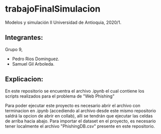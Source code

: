 # trabajoFinalSimulacion
 Modelos y simulación II
 Universidad de Antioquia, 
 2020/1.

## Integrantes:
Grupo 9,
- Pedro Rios Dominguez.
- Samuel Gil Arboleda.

## Explicacion:
En este repositorio se encuentra el archivo .ipynb el cual contiene los scripts realizados para el problema de "Web Phishing"

Para poder ejecutar este proyecto es necesario abrir el archivo con terminacion en .ipynb  (accediendo al archivo desde este mismo repositorio saldrá la opcion de abrir en collab), alli se tendrán que ejecutar
las celdas de arriba hacia abajo. Para importar el dataset en el proyecto, es necesario tener localmente el archivo "PhishingDB.csv" presente en este repositorio.



